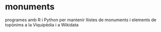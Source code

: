 # monuments
programes amb R i Python per mantenir llistes de monuments i elements de topònims a la Viquipèdia i a Wikidata
